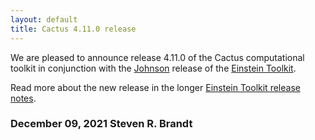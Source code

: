 ```yaml
---
layout: default
title: Cactus 4.11.0 release
---
```

We are pleased to announce release 4.11.0 of the Cactus computational toolkit
in conjunction with the [Johnson](https://en.wikipedia.org/wiki/Katherine_Johnson)
release of the
[Einstein Toolkit](https://einsteintoolkit.org).

Read more about the new release in the longer
[Einstein Toolkit release notes](https://einsteintoolkit.org/about/releases/ET_2021_11_announcement.html).

### December 09, 2021 Steven R. Brandt
